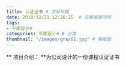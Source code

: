```yaml
---
title: 认证证书 # 文章标题  
date: 2018/12/21 12:26:25  # 文章发表时间
tags:
- 平面设计#
categories: 平面设计# # 分类
thumbnail: "/images/gra/01.jpg" # 略缩图
---
```

** 项目介绍： **为公司设计的一份课程认证证书
